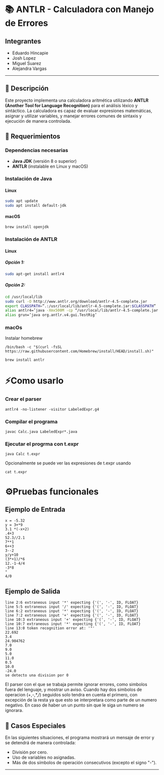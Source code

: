 # 📚 ANTLR - Calculadora con Manejo de Errores

## Integrantes

- Eduardo Hincapie
- Josh Lopez
- Miguel Suarez
- Alejandra Vargas

---

## 📝 Descripción

Este proyecto implementa una calculadora aritmética utilizando **ANTLR (Another Tool for Language Recognition)** para el análisis léxico y sintáctico. La calculadora es capaz de evaluar expresiones matemáticas, asignar y utilizar variables, y manejar errores comunes de sintaxis y ejecución de manera controlada.


## 🧷 Requerimientos

### Dependencias necesarias

- **Java JDK** (versión 8 o superior)
- **ANTLR** (instalable en Linux y macOS)

### Instalación de Java

#### Linux

```sh
sudo apt update
sudo apt install default-jdk
```

#### macOS

```sh
brew install openjdk
```

### Instalación de ANTLR

#### Linux

##### Opción 1:

```sh
sudo apt-get install antlr4
```

##### Opción 2:

```sh
cd /usr/local/lib
sudo curl -O http://www.antlr.org/download/antlr-4.5-complete.jar
export CLASSPATH=”.:/usr/local/lib/antlr-4.5-complete.jar:$CLASSPATH” 
alias antlr4=’java -Xmx500M -cp “/usr/local/lib/antlr-4.5-complete.jar:$CLASSPATH” org.antlr.v4.Tool’
alias grun=’java org.antlr.v4.gui.TestRig’
```


### macOs
Instalar homebrew
```
/bin/bash -c "$(curl -fsSL https://raw.githubusercontent.com/Homebrew/install/HEAD/install.sh)"
```

```sh
brew install antlr
```



# ⚡Como usarlo

### Crear el parser
```
antlr4 -no-listener -visitor LabeledExpr.g4
```
### Compilar el programa
```
javac Calc.java LabeledExpr*.java
```
### Ejecutar el progrma con t.expr
```
java Calc t.expr
```
Opcionalmente se puede ver las expresiones de t.expr usando
```
cat t.expr
```

# ⚙Pruebas funcionales

## Ejemplo de Entrada  
```    
x = -5.32      
y = 3+*9      
3.1 *(-x+2)      
.4+3      
52.3//2.1      
7**1      
6++3      
3--2      
y/y+10      
(3*+1)/*6      
12.-1-4/4      
-3*8      
"
4/0
```

## Ejemplo de Salida
```
line 2:6 extraneous input '*' expecting {'(', '-', ID, FLOAT}
line 5:5 extraneous input '/' expecting {'(', '-', ID, FLOAT}
line 6:2 extraneous input '*' expecting {'(', '-', ID, FLOAT}
line 7:2 extraneous input '+' expecting {'(', '-', ID, FLOAT}
line 10:3 extraneous input '+' expecting {'(', '-', ID, FLOAT}
line 10:7 extraneous input '*' expecting {'(', '-', ID, FLOAT}
line 13:0 token recognition error at: '"'
22.692
3.4
24.904762
7.0
9.0
5.0
11.0
0.5
10.0
-24.0
se detecto una division por 0
```
El parser con el que se trabaja permite ignorar errores, como simbolos fuera del lenguaje, y mostrar un aviso. Cuando hay dos simbolos de operacion (+,-,*,/) seguidos solo tendra en cuenta el primero, con excepción  de la resta ya que esto se interpretara como parte de un numero negativo. En caso de haber un un punto sin que le siga un numero se ignorara.

## 🚨 Casos Especiales

En las siguientes situaciones, el programa mostrará un mensaje de error y se detendrá de manera controlada:

- División por cero.
- Uso de variables no asignadas.
- Más de dos símbolos de operación consecutivos (excepto el signo "-").

---





